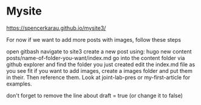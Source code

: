 # Mysite
https://spencerkarau.github.io/mysite3/


For now if we want to add more posts with images, follow these steps

open gitbash
navigate to site3
create a new post using: hugo new content posts/name-of-folder-you-want/index.md
go into the content folder via github explorer and find the folder you just created
edit the index.md file as you see fit
if you want to add images, create a images folder and put them in their. Then reference them. Look at joint-lab-pres or my-first-article for examples.


don't forget to remove the line about draft = true (or change it to false)

